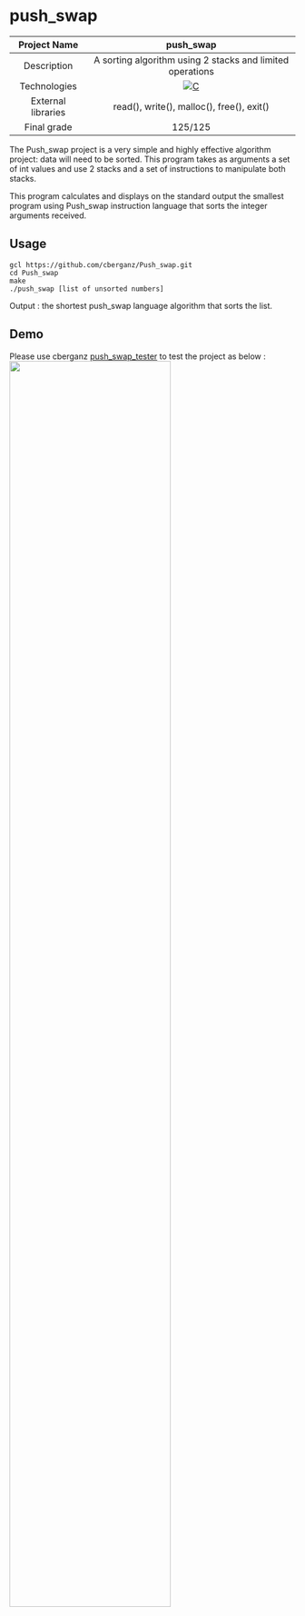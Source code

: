 # push_swap

| Project Name | push_swap |
| :-: | :-: |
| Description | A sorting algorithm using 2 stacks and limited operations |
| Technologies | <a href="#"><img alt="C" src="https://custom-icon-badges.demolab.com/badge/C-03599C.svg?logo=c-in-hexagon&logoColor=white&style=for-the-badge"></a> |
| External libraries | read(), write(), malloc(), free(), exit() |
| Final grade | 125/125 |

The Push_swap project is a very simple and highly effective algorithm project: data will need to be sorted. This program takes as arguments a set of int values and use 2 stacks and a set of instructions to manipulate both stacks.

This program calculates and displays on the standard output the smallest program using Push_swap instruction language that sorts the integer arguments received.

## Usage
```
gcl https://github.com/cberganz/Push_swap.git
cd Push_swap
make
./push_swap [list of unsorted numbers]
```
Output : the shortest push_swap language algorithm that sorts the list.

## Demo
Please use cberganz <a href="https://github.com/cberganz/Push_swap_tester">push_swap_tester</a> to test the project as below :
<img src="demo.png" width="75%">
